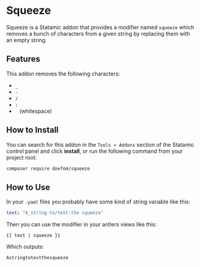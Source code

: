 # Squeeze

Squeeze is a Statamic addon that provides a modifier named `squeeze` which removes a bunch of characters from a given
string by replacing them with an empty string.

## Features

This addon removes the following characters:

- `_`
- `-`
- `/`
- `:`
- ` ` (whitespace)

## How to Install

You can search for this addon in the `Tools > Addons` section of the Statamic control panel and click **install**, or run the following command from your project root:

``` bash
composer require doefom/squeeze
```

## How to Use

In your `.yaml` files you probably have some kind of string variable like this:
```yaml
text: "A_string-to/test:the squeeze"
```

Then you can use the modifier in your antlers views like this:
```antlers
{{ text | squeeze }}
```

Which outputs:
```text
Astringtotestthesqueeze
```
